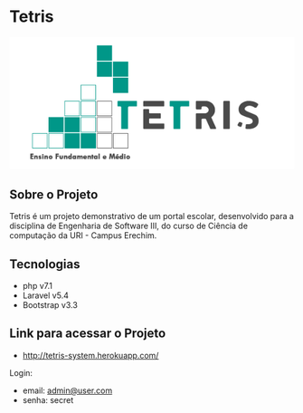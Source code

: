 # Tetris


![logo-tetris](https://github.com/JulioCesarCeron/Tetris/blob/master/public/images/tetris.png "Tetris")




## Sobre o Projeto
Tetris é um projeto demonstrativo de um portal escolar, desenvolvido para a disciplina de Engenharia de Software III, do curso de Ciência de computação da URI - Campus Erechim.
## Tecnologias
- php v7.1
- Laravel v5.4
- Bootstrap v3.3


## Link para acessar o Projeto
- http://tetris-system.herokuapp.com/

Login:
  - email: admin@user.com
  - senha: secret
